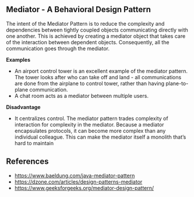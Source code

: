 ## Mediator - A Behavioral Design Pattern

The intent of the Mediator Pattern is to reduce the complexity and dependencies between tightly coupled objects communicating directly with one another.
This is achieved by creating a mediator object that takes care of the interaction between dependent objects. Consequently, all the communication goes through the mediator.

**Examples**

* An airport control tower is an excellent example of the mediator pattern. The tower looks after who can take off and land - all communications are done from the airplane to control tower, rather than having plane-to-plane communication. 
* A chat room acts as a mediator between multiple users.

**Disadvantage**

* It centralizes control. The mediator pattern trades complexity of interaction for complexity in the mediator.
Because a mediator encapsulates protocols, it can become more complex than any individual colleague. This can make the mediator itself a monolith that’s hard to maintain

## References

* https://www.baeldung.com/java-mediator-pattern
* https://dzone.com/articles/design-patterns-mediator
* https://www.geeksforgeeks.org/mediator-design-pattern/
